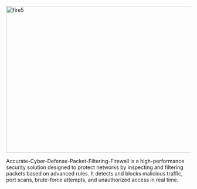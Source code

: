 
<img width="1536" height="400" alt="fire5" src="https://github.com/user-attachments/assets/c3f0f12a-cd80-43b7-b73c-de9d21cd33ad" />

Accurate-Cyber-Defense-Packet-Filtering-Firewall is a high-performance security solution designed to protect networks by inspecting and filtering packets based on advanced rules. 
It detects and blocks malicious traffic, port scans, brute-force attempts, and unauthorized access in real time.
